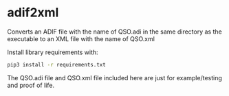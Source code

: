 # adif2xml

Converts an ADIF file with the name of QSO.adi in the same directory as the
executable to an XML file with the name of QSO.xml

Install library requirements with:

```bash
pip3 install -r requirements.txt
```

The QSO.adi file and QSO.xml file included here are just for example/testing
and proof of life.
